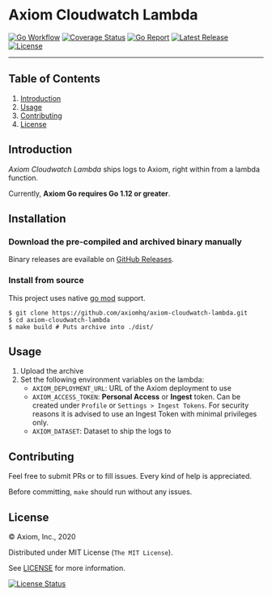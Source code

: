 # Axiom Cloudwatch Lambda

[![Go Workflow][go_workflow_badge]][go_workflow]
[![Coverage Status][coverage_badge]][coverage]
[![Go Report][report_badge]][report]
[![Latest Release][release_badge]][release]
[![License][license_badge]][license]

---

## Table of Contents

1. [Introduction](#introduction)
1. [Usage](#usage)
1. [Contributing](#contributing)
1. [License](#license)

## Introduction

_Axiom Cloudwatch Lambda_ ships logs to Axiom, right within from a lambda
function.

Currently, **Axiom Go requires Go 1.12 or greater**.

## Installation

### Download the pre-compiled and archived binary manually

Binary releases are evailable on [GitHub Releases][2].

  [2]: https://github.com/axiomhq/axiom-cloudwatch-lambda/releases/latest

### Install from source

This project uses native [go mod][3] support.

```shell
$ git clone https://github.com/axiomhq/axiom-cloudwatch-lambda.git
$ cd axiom-cloudwatch-lambda
$ make build # Puts archive into ./dist/
```

  [3]: https://golang.org/cmd/go/#hdr-Module_maintenance

## Usage

1. Upload the archive
2. Set the following environment variables on the lambda:
   - `AXIOM_DEPLOYMENT_URL`: URL of the Axiom deployment to use
   - `AXIOM_ACCESS_TOKEN`: **Personal Access** or **Ingest** token. Can be
     created under `Profile` or `Settings > Ingest Tokens`. For security reasons
     it is advised to use an Ingest Token with minimal privileges only.
   - `AXIOM_DATASET`: Dataset to ship the logs to

## Contributing

Feel free to submit PRs or to fill issues. Every kind of help is appreciated.

Before committing, `make` should run without any issues.

## License

&copy; Axiom, Inc., 2020

Distributed under MIT License (`The MIT License`).

See [LICENSE](LICENSE) for more information.

[![License Status][license_status_badge]][license_status]

<!-- Badges -->

[go_workflow]: https://github.com/axiomhq/axiom-cloudwatch-lambda/actions?query=workflow%3Ago
[go_workflow_badge]: https://img.shields.io/github/workflow/status/axiomhq/axiom-cloudwatch-lambda/go?style=flat-square&dummy=unused
[coverage]: https://codecov.io/gh/axiomhq/axiom-cloudwatch-lambda
[coverage_badge]: https://img.shields.io/codecov/c/github/axiomhq/axiom-cloudwatch-lambda.svg?style=flat-square&dummy=unused
[report]: https://goreportcard.com/report/github.com/axiomhq/axiom-cloudwatch-lambda
[report_badge]: https://goreportcard.com/badge/github.com/axiomhq/axiom-cloudwatch-lambda?style=flat-square&dummy=unused
[release]: https://github.com/axiomhq/axiom-cloudwatch-lambda/releases/latest
[release_badge]: https://img.shields.io/github/release/axiomhq/axiom-cloudwatch-lambda.svg?style=flat-square&dummy=unused
[license]: https://opensource.org/licenses/MIT
[license_badge]: https://img.shields.io/github/license/axiomhq/axiom-cloudwatch-lambda.svg?color=blue&style=flat-square&dummy=unused
[license_status]: https://app.fossa.com/projects/git%2Bgithub.com%2Faxiomhq%2Faxiom-cloudwatch-lambda
[license_status_badge]: https://app.fossa.com/api/projects/git%2Bgithub.com%2Faxiomhq%2Faxiom-cloudwatch-lambda.svg?type=large&dummy=unused
